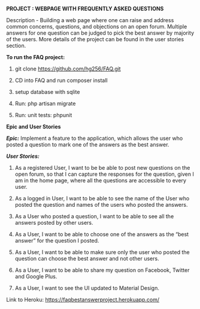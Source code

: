 **PROJECT : WEBPAGE WITH FREQUENTLY ASKED QUESTIONS**

Description - Building a web page where one can raise and address common concerns, questions, and objections on an open forum. Multiple answers for one question can be judged to pick the best answer by majority of the users. More details of the project can be found in the user stories section.

**To run the FAQ project:**


1.    git clone https://github.com/hg256/FAQ.git

2.    CD into FAQ and run composer install

3.    setup database with sqlite

4.    Run: php artisan migrate

5.    Run: unit tests: phpunit

**Epic and User Stories**


_**Epic:**_ Implement a feature to the application, which allows the user who posted a question to mark one of the answers as the best answer.

 

_**User Stories:**_

1.    As a registered User, I want to be be able to post new questions on the open forum, so that I can capture the responses for the question, given I am in the home page, where all the questions are accessible to every user.

2.    As a logged in User, I want to be able to see the name of the User who posted the question and names of the users who posted the answers.

3.    As a User who posted a question, I want to be able to see all the answers posted by other users.

4.    As a User, I want to be able to choose one of the answers as the “best answer” for the question I posted.

5.    As a User, I want to be able to make sure only the user who posted the question can choose the best answer and not other users.

6.    As a User, I want to be able to share my question on Facebook, Twitter and Google Plus.

7.    As a User, I want to see the UI updated to Material Design. 

Link to Heroku: https://faqbestanswerproject.herokuapp.com/
